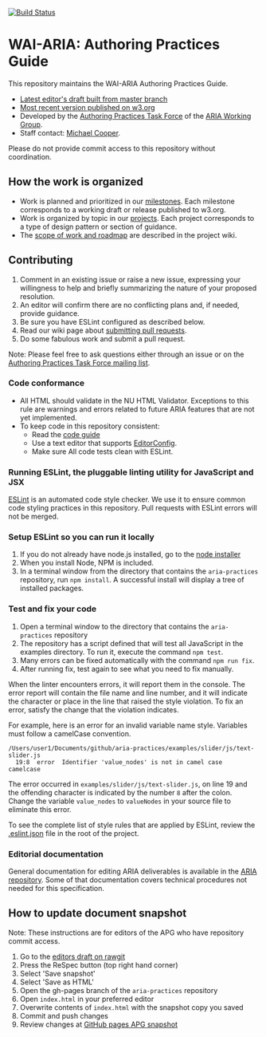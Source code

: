 [![Build Status](https://travis-ci.org/w3c/aria-practices.svg?branch=master)](https://travis-ci.org/w3c/aria-practices)

# WAI-ARIA: Authoring Practices Guide

This repository maintains the WAI-ARIA Authoring Practices Guide.

* [Latest editor's draft built from master branch](http://w3c.github.io/aria-practices/)
* [Most recent version published on w3.org](https://www.w3.org/TR/wai-aria-practices-1.1/)
* Developed by the [Authoring Practices Task Force](https://www.w3.org/WAI/ARIA/task-forces/practices/) of the [ARIA Working Group](http://www.w3.org/WAI/ARIA/).
* Staff contact: [Michael Cooper](http://www.w3.org/People/cooper/).

Please do not provide commit access to this repository without coordination.

## How the work is organized

* Work is planned and prioritized in our [milestones](https://github.com/w3c/aria-practices/milestones?direction=asc&sort=due_date&state=open). Each milestone corresponds to a working draft or release published to w3.org.
* Work is organized by topic in our [projects](https://github.com/w3c/aria-practices/projects). Each project corresponds to a type of design pattern or section of guidance.
* The [scope of work and roadmap](https://github.com/w3c/aria-practices/wiki/Scope) are described in the project wiki.

## Contributing

1. Comment in an existing issue or raise a new issue, expressing your willingness to help and briefly summarizing the nature of your proposed resolution.
2. An editor will confirm there are no conflicting plans and, if needed, provide guidance.
3. Be sure you have ESLint configured as described below.
4. Read our wiki page about [submitting pull requests](https://github.com/w3c/aria-practices/wiki/Submitting-Pull-Requests).
5. Do some fabulous work and submit a pull request.

Note: Please feel free to ask questions either through an issue or on the [Authoring Practices Task Force mailing list](http://lists.w3.org/Archives/Public/public-aria-practices/).

### Code conformance

* All HTML should validate in the NU HTML Validator. Exceptions to this rule are warnings and errors related to future ARIA features that are not yet implemented.
* To keep code in this repository consistent:
    * Read the [code guide](https://github.com/w3c/aria-practices/wiki/Code-Guide)
    * Use a text editor that supports [EditorConfig](http://editorconfig.org/).
    * Make sure All code tests clean with ESLint.

### Running ESLint, the pluggable linting utility for JavaScript and JSX

[ESLint](http://eslint.org/) is an automated code style checker. We use it to
ensure common code styling practices in this repository.
Pull requests with ESLint errors will not be merged.

### Setup ESLint so you can run it locally

1. If you do not already have node.js installed, go to the [node installer](https://nodejs.org/en/download/)
1. When you install Node, NPM is included.
1. In a terminal window from the directory that contains the `aria-practices`
repository, run `npm install`.
A successful install will display a tree of installed packages.

### Test and fix your code

1. Open a terminal window to the directory that contains the `aria-practices` repository
1. The repository has a script defined that will test all JavaScript in the examples directory. To run it, execute the command `npm test`.
1. Many errors can be fixed automatically with the command `npm run fix`.
1. After running fix, test again to see what you need to fix manually.

When the linter encounters errors, it will report them in the console.
The error report will contain the file name and line number, and it will
indicate the character or place in the line that raised the style violation. To
fix an error, satisfy the change that the violation indicates.

For example, here is an error for an invalid variable name style. Variables must
follow a camelCase convention.

```
/Users/user1/Documents/github/aria-practices/examples/slider/js/text-slider.js
  19:8  error  Identifier 'value_nodes' is not in camel case  camelcase
```

The error occurred in `examples/slider/js/text-slider.js`, on line 19 and the
offending character is indicated by the number `8` after the colon. Change the
variable `value_nodes` to `valueNodes` in your source file to eliminate this
error.

To see the complete list of style rules that are applied by ESLint, review the [.eslint.json](https://github.com/w3c/aria-practices/blob/master/.eslint.json) file in the root of the project.

### Editorial documentation

General documentation for editing ARIA deliverables is available in the
[ARIA repository](https://github.com/w3c/aria/).
Some of that documentation covers technical procedures not needed
for this specification.

## How to update document snapshot

Note: These instructions are for editors of the APG who have repository commit access.

1. Go to the [editors draft on rawgit](https://cdn.rawgit.com/w3c/aria-practices/master/aria-practices.html)
2. Press the ReSpec button (top right hand corner)
3. Select 'Save snapshot'
4. Select 'Save as HTML'
5. Open the gh-pages branch of the `aria-practices` repository
6. Open `index.html` in your preferred editor
7. Overwrite contents of `index.html` with the snapshot copy you saved
8. Commit and push changes
9. Review changes at [GitHub pages APG snapshot](http://w3c.github.io/aria-practices/)
